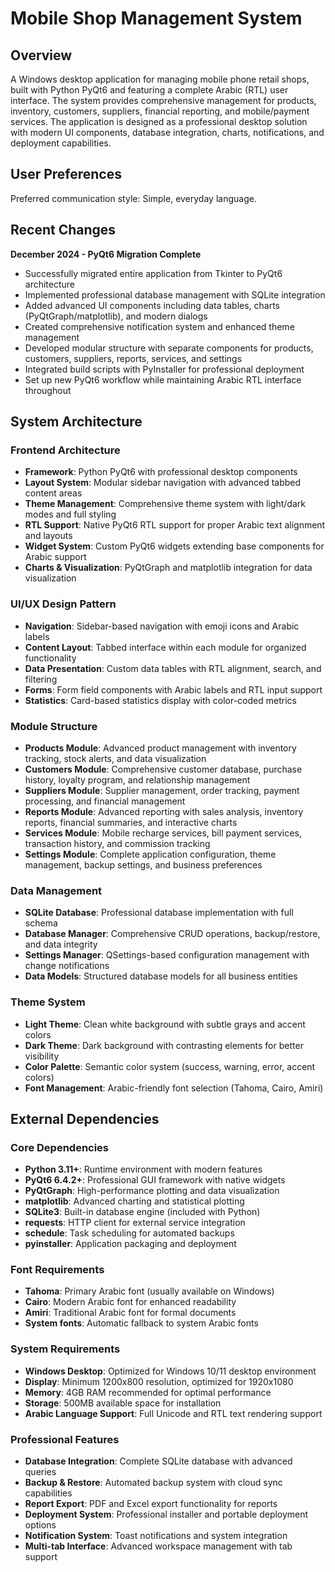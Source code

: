 # Mobile Shop Management System

## Overview

A Windows desktop application for managing mobile phone retail shops, built with Python PyQt6 and featuring a complete Arabic (RTL) user interface. The system provides comprehensive management for products, inventory, customers, suppliers, financial reporting, and mobile/payment services. The application is designed as a professional desktop solution with modern UI components, database integration, charts, notifications, and deployment capabilities.

## User Preferences

Preferred communication style: Simple, everyday language.

## Recent Changes

**December 2024 - PyQt6 Migration Complete**
- Successfully migrated entire application from Tkinter to PyQt6 architecture
- Implemented professional database management with SQLite integration  
- Added advanced UI components including data tables, charts (PyQtGraph/matplotlib), and modern dialogs
- Created comprehensive notification system and enhanced theme management
- Developed modular structure with separate components for products, customers, suppliers, reports, services, and settings
- Integrated build scripts with PyInstaller for professional deployment
- Set up new PyQt6 workflow while maintaining Arabic RTL interface throughout

## System Architecture

### Frontend Architecture
- **Framework**: Python PyQt6 with professional desktop components
- **Layout System**: Modular sidebar navigation with advanced tabbed content areas
- **Theme Management**: Comprehensive theme system with light/dark modes and full styling
- **RTL Support**: Native PyQt6 RTL support for proper Arabic text alignment and layouts
- **Widget System**: Custom PyQt6 widgets extending base components for Arabic support
- **Charts & Visualization**: PyQtGraph and matplotlib integration for data visualization

### UI/UX Design Pattern
- **Navigation**: Sidebar-based navigation with emoji icons and Arabic labels
- **Content Layout**: Tabbed interface within each module for organized functionality
- **Data Presentation**: Custom data tables with RTL alignment, search, and filtering
- **Forms**: Form field components with Arabic labels and RTL input support
- **Statistics**: Card-based statistics display with color-coded metrics

### Module Structure
- **Products Module**: Advanced product management with inventory tracking, stock alerts, and data visualization
- **Customers Module**: Comprehensive customer database, purchase history, loyalty program, and relationship management
- **Suppliers Module**: Supplier management, order tracking, payment processing, and financial management
- **Reports Module**: Advanced reporting with sales analysis, inventory reports, financial summaries, and interactive charts
- **Services Module**: Mobile recharge services, bill payment services, transaction history, and commission tracking
- **Settings Module**: Complete application configuration, theme management, backup settings, and business preferences

### Data Management
- **SQLite Database**: Professional database implementation with full schema
- **Database Manager**: Comprehensive CRUD operations, backup/restore, and data integrity
- **Settings Manager**: QSettings-based configuration management with change notifications
- **Data Models**: Structured database models for all business entities

### Theme System
- **Light Theme**: Clean white background with subtle grays and accent colors
- **Dark Theme**: Dark background with contrasting elements for better visibility
- **Color Palette**: Semantic color system (success, warning, error, accent colors)
- **Font Management**: Arabic-friendly font selection (Tahoma, Cairo, Amiri)

## External Dependencies

### Core Dependencies
- **Python 3.11+**: Runtime environment with modern features
- **PyQt6 6.4.2+**: Professional GUI framework with native widgets
- **PyQtGraph**: High-performance plotting and data visualization
- **matplotlib**: Advanced charting and statistical plotting
- **SQLite3**: Built-in database engine (included with Python)
- **requests**: HTTP client for external service integration
- **schedule**: Task scheduling for automated backups
- **pyinstaller**: Application packaging and deployment

### Font Requirements
- **Tahoma**: Primary Arabic font (usually available on Windows)
- **Cairo**: Modern Arabic font for enhanced readability
- **Amiri**: Traditional Arabic font for formal documents
- **System fonts**: Automatic fallback to system Arabic fonts

### System Requirements
- **Windows Desktop**: Optimized for Windows 10/11 desktop environment
- **Display**: Minimum 1200x800 resolution, optimized for 1920x1080
- **Memory**: 4GB RAM recommended for optimal performance
- **Storage**: 500MB available space for installation
- **Arabic Language Support**: Full Unicode and RTL text rendering support

### Professional Features
- **Database Integration**: Complete SQLite database with advanced queries
- **Backup & Restore**: Automated backup system with cloud sync capabilities  
- **Report Export**: PDF and Excel export functionality for reports
- **Deployment System**: Professional installer and portable deployment options
- **Notification System**: Toast notifications and system integration
- **Multi-tab Interface**: Advanced workspace management with tab support